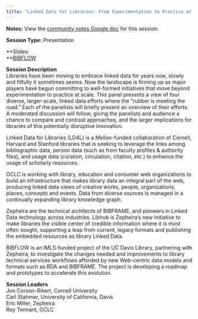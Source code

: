 ```yaml
---
title: "Linked Data for Libraries: From Experimentation to Practice at Scale"
---
```


**Notes:** View the [community notes Google doc](https://docs.google.com/document/d/1jWM8GY6IMvjdQS3OJ3Xzw-hk0qkKYo-GoE9ubCzhi-0/ "Linked Data for Libraries - community notes") for this session.

**Session Type:** Presentation

**Slides:  
**[BIBFLOW](https://www.diglib.org/wp-content/uploads/sites/3/2014/12/Linked-Data-BIBFLOW-Stahmer.pdf)

**Session Description**  
Libraries have been moving to embrace linked data for years now, slowly and fitfully it sometimes seems. Now the landscape is firming up as major players have begun committing to well-formed initiatives that move beyond experimentation to practice at scale. This panel presents a view of four diverse, larger-scale, linked data efforts where the “rubber is meeting the road.” Each of the panelists will briefly present an overview of their efforts. A moderated discussion will follow, giving the panelists and audience a chance to compare and contrast approaches, and the larger implications for libraries of this potentially disruptive innovation.  
  
Linked Data for Libraries (LD4L) is a Mellon-funded collaboration of Cornell, Harvard and Stanford libraries that is seeking to leverage the links among bibliographic data, person data (such as from faculty profiles & authority files), and usage data (curation, circulation, citation, etc.) to enhance the usage of scholarly resources.  
  
OCLC is working with library, education and consumer web organizations to build an infrastructure that makes library data an integral part of the web, producing linked data views of creative works, people, organizations, places, concepts and events. Data from diverse sources is managed in a continually expanding library knowledge graph.  
  
Zepheira are the technical architects of BIBFRAME, and pioneers in Linked Data technology across industries. Libhub is Zepheira’s new initiative to make libraries the visible center of credible information where it is most often sought, supporting a leap from current, legacy formats and publishing the embedded resources as library Linked Data.  
  
BIBFLOW is an IMLS-funded project of the UC Davis Library, partnering with Zepheira, to investigate the changes needed and improvements to library technical services workflows afforded by new Web-centric data models and formats such as RDA and BIBFRAME. The project is developing a roadmap and prototypes to accelerate this evolution.

**Session Leaders**  
Jon Corson-Rikert, Cornell University  
Carl Stahmer, University of California, Davis  
Eric Miller, Zepheira  
Roy Tennant, OCLC